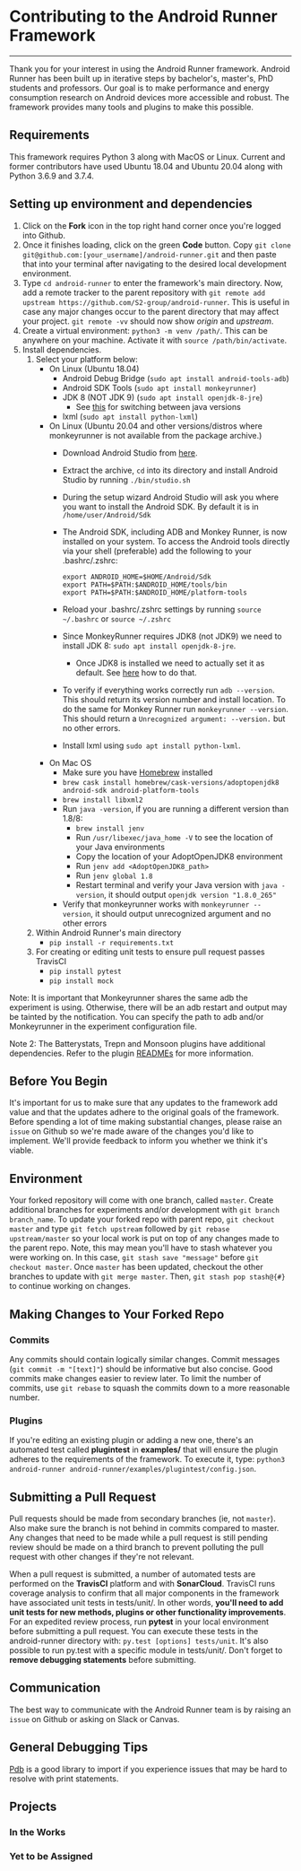 # Contributing to the Android Runner Framework
---

Thank you for your interest in using the Android Runner framework.  Android Runner has been built up in iterative steps by bachelor's, master's, PhD students and professors.  Our goal is to make performance and energy consumption research on Android devices more accessible and robust.  The framework provides many tools and plugins to make this possible.

## Requirements
This framework requires Python 3 along with MacOS or Linux.  Current and former contributors have used Ubuntu 18.04 and Ubuntu 20.04 along with Python 3.6.9 and 3.7.4.

## Setting up environment and dependencies
1. Click on the **Fork** icon in the top right hand corner once you're logged into Github.
2. Once it finishes loading, click on the green **Code** button. Copy `git clone git@github.com:[your_username]/android-runner.git` and then paste that into your terminal after navigating to the desired local development environment.
3. Type `cd android-runner` to enter the framework's main directory.  Now, add a remote tracker to the parent repository with `git remote add upstream https://github.com/S2-group/android-runner`.  This is useful in case any major changes occur to the parent directory that may affect your project.  `git remote -vv` should now show *origin* and *upstream*.
4. Create a virtual environment: `python3 -m venv /path/`.  This can be anywhere on your machine.  Activate it with `source /path/bin/activate`.
5. Install dependencies.
   1. Select your platform below:
        - On Linux (Ubuntu 18.04)
            - Android Debug Bridge (`sudo apt install android-tools-adb`)
            - Android SDK Tools (`sudo apt install monkeyrunner`)
            - JDK 8 (NOT JDK 9) (`sudo apt install openjdk-8-jre`)
                - See [this](https://askubuntu.com/questions/740757/switch-between-multiple-java-versions) for switching between java versions
            - lxml (`sudo apt install python-lxml`)
        - On Linux (Ubuntu 20.04 and other versions/distros where monkeyrunner is not available from the package archive.)
            - Download Android Studio from [here](https://developer.android.com/studio#downloads).
            - Extract the archive, `cd` into its directory and install Android Studio by running `./bin/studio.sh`
            - During the setup wizard Android Studio will ask you where you want to install the Android SDK. By default it is in `/home/user/Android/Sdk`
            - The Android SDK, including ADB and Monkey Runner, is now installed on your system. To access the Android tools directly via your shell (preferable) add the following to your .bashrc/.zshrc:
              
              ```
              export ANDROID_HOME=$HOME/Android/Sdk
              export PATH=$PATH:$ANDROID_HOME/tools/bin
              export PATH=$PATH:$ANDROID_HOME/platform-tools
              ```
            - Reload your .bashrc/.zshrc settings by running `source ~/.bashrc` or `source ~/.zshrc`
            - Since MonkeyRunner requires JDK8 (not JDK9) we need to install JDK 8: `sudo apt install openjdk-8-jre`.
                - Once JDK8 is installed we need to actually set it as default. See [here](https://askubuntu.com/questions/740757/switch-between-multiple-java-versions) how to do that.
            - To verify if everything works correctly run `adb --version`. This should return its version number and install location. To do the same for Monkey Runner run `monkeyrunner --version`. This should return a `Unrecognized argument: --version.` but no other errors.
            - Install lxml using `sudo apt install python-lxml`.
        - On Mac OS
             - Make sure you have <a href="https://brew.sh/">Homebrew</a> installed
             - `brew cask install homebrew/cask-versions/adoptopenjdk8 android-sdk android-platform-tools`
             - `brew install libxml2`
             - Run `java -version`, if you are running a different version than 1.8/8:
                - `brew install jenv`
                - Run `/usr/libexec/java_home -V` to see the location of your Java environments
                - Copy the location of your AdoptOpenJDK8 environment
                - Run `jenv add <AdoptOpenJDK8_path>`
                - Run `jenv global 1.8`
                - Restart terminal and verify your Java version with `java -version`, it should output `openjdk version "1.8.0_265"`
             - Verify that monkeyrunner works with `monkeyrunner --version`, it should output unrecognized argument and no other errors
    1. Within Android Runner's main directory
        - `pip install -r requirements.txt`  
    2. For creating or editing unit tests to ensure pull request passes TravisCI
        - `pip install pytest`
        - `pip install mock`

Note: It is important that Monkeyrunner shares the same adb the experiment is using. Otherwise, there will be an adb restart and output may be tainted by the notification.  You can specify the path to adb and/or Monkeyrunner in the experiment configuration file.

Note 2: The Batterystats, Trepn and Monsoon plugins have additional dependencies.  Refer to the plugin [READMEs](https://github.com/S2-group/android-runner/tree/master/AndroidRunner/Plugins) for more information.

## Before You Begin
It's important for us to make sure that any updates to the framework add value and that the updates adhere to the original goals of the framework.  Before spending a lot of time making substantial changes, please raise an `issue` on Github so we're made aware of the changes you'd like to implement.  We'll provide feedback to inform you whether we think it's viable.

## Environment
Your forked repository will come with one branch, called `master`.  Create additional branches for experiments and/or development with `git branch branch_name`.  To update your forked repo with parent repo, `git checkout master` and type `git fetch upstream` followed by `git rebase upstream/master` so your local work is put on top of any changes made to the parent repo.  Note, this may mean you'll have to stash whatever you were working on.  In this case, `git stash save "message"` before `git checkout master`.  Once `master` has been updated, checkout the other branches to update with `git merge master`.  Then, `git stash pop stash@{#}` to continue working on changes.

## Making Changes to Your Forked Repo
### Commits
Any commits should contain logically similar changes.  Commit messages (`git commit -m "[text]"`) should be informative but also concise.  Good commits make changes easier to review later.  To limit the number of commits, use `git rebase` to squash the commits down to a more reasonable number.

### Plugins
If you're editing an existing plugin or adding a new one, there's an automated test called **plugintest** in **examples/** that will ensure the plugin adheres to the requirements of the framework.  To execute it, type: `python3 android-runner android-runner/examples/plugintest/config.json`.

## Submitting a Pull Request
Pull requests should be made from secondary branches (ie, not `master`).  Also make sure the branch is not behind in commits compared to master.  Any changes that need to be made while a pull request is still pending review should be made on a third branch to prevent polluting the pull request with other changes if they're not relevant.  

When a pull request is submitted, a number of automated tests are performed on the **TravisCI** platform and with **SonarCloud**.  TravisCI runs coverage analysis to confirm that all major components in the framework have associated unit tests in tests/unit/.  In other words, **you'll need to add unit tests for new methods, plugins or other functionality improvements**.  For an expedited review process, run **pytest** in your local environment before submitting a pull request.  You can execute these tests in the android-runner directory with: `py.test [options] tests/unit`. It's also possible to run py.test with a specific module in tests/unit/.   Don't forget to **remove debugging statements** before submitting.

## Communication
The best way to communicate with the Android Runner team is by raising an `issue` on Github or asking on Slack or Canvas.

## General Debugging Tips
[Pdb](https://docs.python.org/3/library/pdb.html) is a good library to import if you experience issues that may be hard to resolve with print statements.  

## Projects
### In the Works

### Yet to be Assigned
